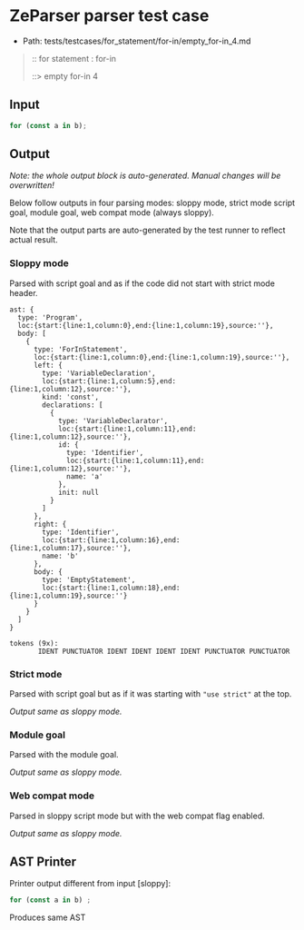 # ZeParser parser test case

- Path: tests/testcases/for_statement/for-in/empty_for-in_4.md

> :: for statement : for-in
>
> ::> empty for-in 4

## Input

`````js
for (const a in b);
`````

## Output

_Note: the whole output block is auto-generated. Manual changes will be overwritten!_

Below follow outputs in four parsing modes: sloppy mode, strict mode script goal, module goal, web compat mode (always sloppy).

Note that the output parts are auto-generated by the test runner to reflect actual result.

### Sloppy mode

Parsed with script goal and as if the code did not start with strict mode header.

`````
ast: {
  type: 'Program',
  loc:{start:{line:1,column:0},end:{line:1,column:19},source:''},
  body: [
    {
      type: 'ForInStatement',
      loc:{start:{line:1,column:0},end:{line:1,column:19},source:''},
      left: {
        type: 'VariableDeclaration',
        loc:{start:{line:1,column:5},end:{line:1,column:12},source:''},
        kind: 'const',
        declarations: [
          {
            type: 'VariableDeclarator',
            loc:{start:{line:1,column:11},end:{line:1,column:12},source:''},
            id: {
              type: 'Identifier',
              loc:{start:{line:1,column:11},end:{line:1,column:12},source:''},
              name: 'a'
            },
            init: null
          }
        ]
      },
      right: {
        type: 'Identifier',
        loc:{start:{line:1,column:16},end:{line:1,column:17},source:''},
        name: 'b'
      },
      body: {
        type: 'EmptyStatement',
        loc:{start:{line:1,column:18},end:{line:1,column:19},source:''}
      }
    }
  ]
}

tokens (9x):
       IDENT PUNCTUATOR IDENT IDENT IDENT IDENT PUNCTUATOR PUNCTUATOR
`````

### Strict mode

Parsed with script goal but as if it was starting with `"use strict"` at the top.

_Output same as sloppy mode._

### Module goal

Parsed with the module goal.

_Output same as sloppy mode._

### Web compat mode

Parsed in sloppy script mode but with the web compat flag enabled.

_Output same as sloppy mode._

## AST Printer

Printer output different from input [sloppy]:

````js
for (const a in b) ;
````

Produces same AST

